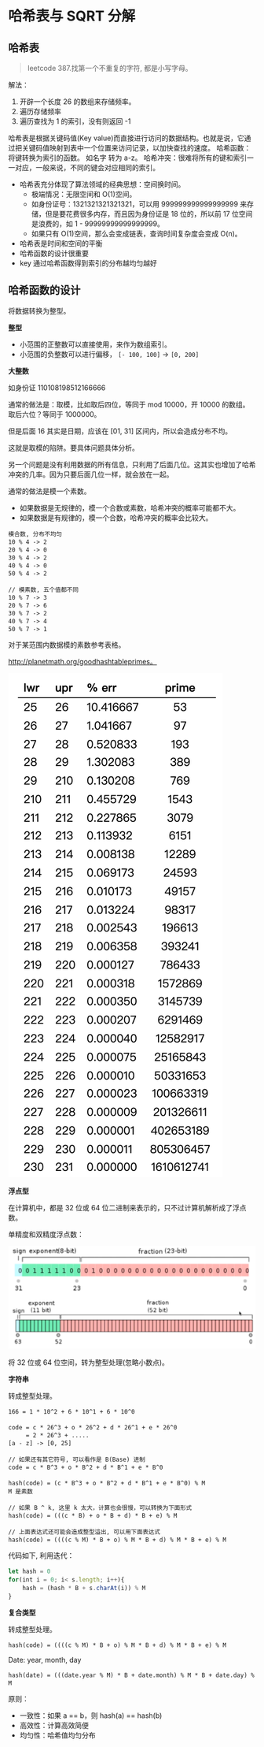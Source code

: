 # 哈希表与 SQRT 分解

## 哈希表

> leetcode 387.找第一个不重复的字符, 都是小写字母。

解法：

1. 开辟一个长度 26 的数组来存储频率。
2. 遍历存储频率
3. 遍历查找为 1 的索引，没有则返回 -1

哈希表是根据关键码值(Key value)而直接进行访问的数据结构。也就是说，它通过把关键码值映射到表中一个位置来访问记录，以加快查找的速度。
哈希函数：将键转换为索引的函数。 如名字 转为 a-z。
哈希冲突：很难将所有的键和索引一一对应，一般来说，不同的键会对应相同的索引。

-   哈希表充分体现了算法领域的经典思想：空间换时间。
    -   极端情况：无限空间和 O(1)空间。
    -   如身份证号：1321321321321321，可以用 999999999999999999 来存储，但是要花费很多内存，而且因为身份证是 18 位的，所以前 17 位空间是浪费的，如 1 - 99999999999999999。
    -   如果只有 O(1)空间，那么会变成链表，查询时间复杂度会变成 O(n)。
-   哈希表是时间和空间的平衡
-   哈希函数的设计很重要
-   key 通过哈希函数得到索引的分布越均匀越好

## 哈希函数的设计

将数据转换为整型。

**整型**

-   小范围的正整数可以直接使用，来作为数组索引。
-   小范围的负整数可以进行偏移， `[- 100, 100]` -> `[0, 200]`

**大整数**

如身份证 110108198512166666

通常的做法是：取模，比如取后四位，等同于 mod 10000，开 10000 的数组。
取后六位？等同于 1000000。

但是后面 16 其实是日期，应该在 [01, 31] 区间内，所以会造成分布不均。

这就是取模的陷阱。要具体问题具体分析。

另一个问题是没有利用数据的所有信息，只利用了后面几位。这其实也增加了哈希冲突的几率。因为只要后面几位一样，就会放在一起。

通常的做法是模一个素数。

-   如果数据是无规律的，模一个合数或素数，哈希冲突的概率可能都不大。
-   如果数据是有规律的，模一个合数，哈希冲突的概率会比较大。

```
模合数, 分布不均匀
10 % 4 -> 2
20 % 4 -> 0
30 % 4 -> 2
40 % 4 -> 0
50 % 4 -> 2

// 模素数, 五个值都不同
10 % 7 -> 3
20 % 7 -> 6
30 % 7 -> 2
40 % 7 -> 4
50 % 7 -> 1
```

对于某范围内数据模的素数参考表格。

http://planetmath.org/goodhashtableprimes。

![](imgs/2021-11-28-20-02-57.png)

**浮点型**

在计算机中，都是 32 位或 64 位二进制来表示的，只不过计算机解析成了浮点数。

单精度和双精度浮点数：

![](imgs/2021-11-28-19-43-16.png)

将 32 位或 64 位空间，转为整型处理(忽略小数点)。

**字符串**

转成整型处理。

```
166 = 1 * 10^2 + 6 * 10^1 + 6 * 10^0

code = c * 26^3 + o * 26^2 + d * 26^1 + e * 26^0
     = 2 * 26^3 + .....
[a - z] -> [0, 25]

// 如果还有其它符号, 可以看作是 B(Base) 进制
code = c * B^3 + o * B^2 + d * B^1 + e * B^0

hash(code) = (c * B^3 + o * B^2 + d * B^1 + e * B^0) % M
M 是素数

// 如果 B ^ k, 这里 k 太大，计算也会很慢，可以转换为下面形式
hash(code) = (((c * B) + o * B + d) * B + e) % M

// 上面表达式还可能会造成整型溢出, 可以用下面表达式
hash(code) = ((((c % M) * B + o) % M * B + d) % M * B + e) % M
```

代码如下, 利用迭代：

```js
let hash = 0
for(int i = 0; i< s.length; i++){
    hash = (hash * B + s.charAt(i)) % M
}
```

**复合类型**

转成整型处理。

```
hash(code) = ((((c % M) * B + o) % M * B + d) % M * B + e) % M
```

Date: year, month, day

```
hash(date) = (((date.year % M) * B + date.month) % M * B + date.day) % M
```

原则：

-   一致性：如果 a == b，则 hash(a) == hash(b)
-   高效性：计算高效简便
-   均匀性：哈希值均匀分布
